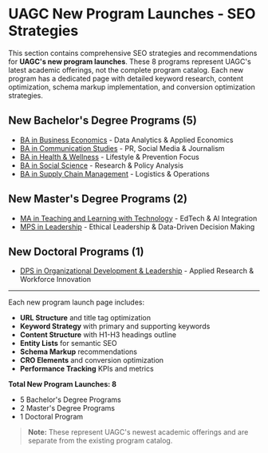 
# UAGC New Program Launches - SEO Strategies

This section contains comprehensive SEO strategies and recommendations for **UAGC's new program launches**. These 8 programs represent UAGC's latest academic offerings, not the complete program catalog. Each new program has a dedicated page with detailed keyword research, content optimization, schema markup implementation, and conversion optimization strategies.

## New Bachelor's Degree Programs (5)

- [BA in Business Economics](ba-business-economics.md) - Data Analytics & Applied Economics
- [BA in Communication Studies](ba-communication-studies.md) - PR, Social Media & Journalism  
- [BA in Health & Wellness](ba-health-wellness.md) - Lifestyle & Prevention Focus
- [BA in Social Science](ba-social-science.md) - Research & Policy Analysis
- [BA in Supply Chain Management](ba-supply-chain-management.md) - Logistics & Operations

## New Master's Degree Programs (2)

- [MA in Teaching and Learning with Technology](ma-teaching-learning-technology.md) - EdTech & AI Integration
- [MPS in Leadership](mps-leadership.md) - Ethical Leadership & Data-Driven Decision Making

## New Doctoral Programs (1)

- [DPS in Organizational Development & Leadership](dps-organizational-development-leadership.md) - Applied Research & Workforce Innovation

---

Each new program launch page includes:
- **URL Structure** and title tag optimization
- **Keyword Strategy** with primary and supporting keywords
- **Content Structure** with H1-H3 headings outline
- **Entity Lists** for semantic SEO
- **Schema Markup** recommendations
- **CRO Elements** and conversion optimization
- **Performance Tracking** KPIs and metrics

**Total New Program Launches: 8**
- 5 Bachelor's Degree Programs
- 2 Master's Degree Programs  
- 1 Doctoral Program

> **Note:** These represent UAGC's newest academic offerings and are separate from the existing program catalog.  
